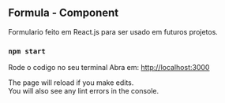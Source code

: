 ## Formula - Component

Formulario feito em React.js para ser usado em futuros projetos.

### `npm start`

Rode o codigo no seu terminal
Abra em: [http://localhost:3000](http://localhost:3000)

The page will reload if you make edits.\
You will also see any lint errors in the console.
